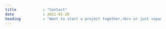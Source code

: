 ```yaml
---
title            : "Contact"
date             : 2021-02-20
heading          : "Want to start a project together,<br> or just <span>say hi?</span>"
---
```


